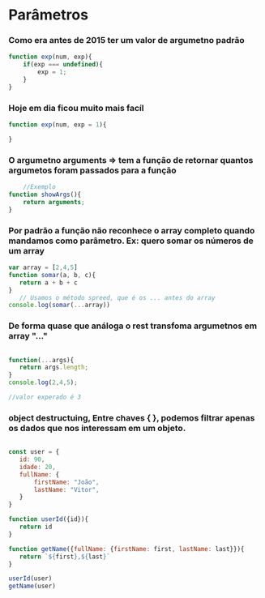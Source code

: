 # Parâmetros
### Como era antes de 2015 ter um valor de argumetno padrão
```javascript
function exp(num, exp){
    if(exp === undefined){
        exp = 1;
    }
}
```
### Hoje em dia ficou muito mais facíl

```javascript
function exp(num, exp = 1){

}
```
### O argumetno arguments => tem a função de retornar quantos argumetos foram passados para a função

``` javascript
    //Exemplo
function showArgs(){
    return arguments;
}
```
 ### Por padrão a função não reconhece o array completo quando mandamos como parâmetro. Ex: quero somar os números de um array

 ```javascript
 var array = [2,4,5]
 function somar(a, b, c){
    return a + b + c
 }
    // Usamos o método spreed, que é os ... antes do array
console.log(somar(...array))
 ```
 ### De forma quase que análoga o rest transfoma argumetnos em array "..."

 ```javascript

 function(...args){
    return args.length;
 }
 console.log(2,4,5);

 //valor experado é 3
 ```

 ### object destructuing, Entre chaves { }, podemos filtrar apenas os dados que nos interessam em um objeto.
 ``` javascript

 const user = {
    id: 90,
    idade: 20,
    fullName: {
        firstName: "João",
        lastName: "Vitor",
    }
 }

 function userId({id}){
    return id
 }

 function getName({fullName: {firstName: first, lastName: last}}){
    return `${first},${last}`
 }

 userId(user)
 getName(user)
 ```